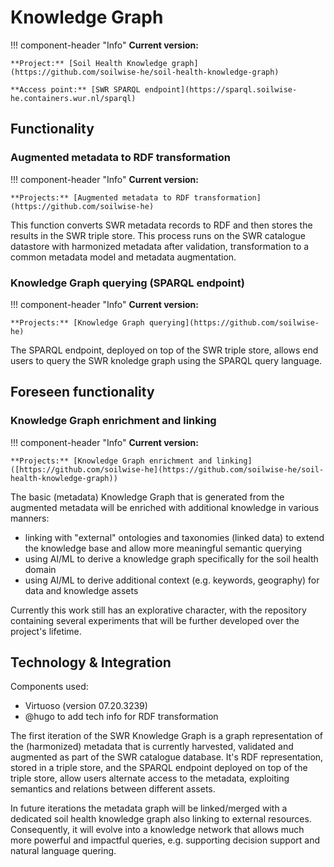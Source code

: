 # Knowledge Graph

!!! component-header "Info"
    **Current version:** 

    **Project:** [Soil Health Knowledge graph](https://github.com/soilwise-he/soil-health-knowledge-graph)

    **Access point:** [SWR SPARQL endpoint](https://sparql.soilwise-he.containers.wur.nl/sparql)


## Functionality

### Augmented metadata to RDF transformation 

!!! component-header "Info"
    **Current version:**

    **Projects:** [Augmented metadata to RDF transformation](https://github.com/soilwise-he)

This function converts SWR metadata records to RDF and then stores the results in the SWR triple store. This process runs on the SWR catalogue datastore with harmonized metadata after validation, transformation to a common metadata model and metadata augmentation.

### Knowledge Graph querying (SPARQL endpoint) 

!!! component-header "Info"
    **Current version:**

    **Projects:** [Knowledge Graph querying](https://github.com/soilwise-he)

The SPARQL endpoint, deployed on top of the SWR triple store, allows end users to query the SWR knoledge graph using the SPARQL query language.  

## Foreseen functionality

### Knowledge Graph enrichment and linking 

!!! component-header "Info"
    **Current version:**

    **Projects:** [Knowledge Graph enrichment and linking]([https://github.com/soilwise-he](https://github.com/soilwise-he/soil-health-knowledge-graph))

The basic (metadata) Knowledge Graph that is generated from the augmented metadata will be enriched with additional knowledge in various manners:

- linking with "external" ontologies and taxonomies (linked data) to extend the knowledge base and allow more meaningful semantic querying
- using AI/ML to derive a knowledge graph specifically for the soil health domain
- using AI/ML to derive additional context (e.g. keywords, geography) for data and knowledge assets

Currently this work still has an explorative character, with the repository containing several experiments that will be further developed over the project's lifetime.





## Technology & Integration

Components used:

- Virtuoso (version 07.20.3239)
- @hugo to add tech info for RDF transformation

The first iteration of the SWR Knowledge Graph is a graph representation of the (harmonized) metadata that is currently harvested, validated and augmented as part of the SWR catalogue database. It's RDF representation, stored in a triple store, and the SPARQL endpoint deployed on top of the triple store, allow users alternate access to the metadata, exploiting semantics and relations between different assets. 

In future iterations the metadata graph will be linked/merged with a dedicated soil health knowledge graph also linking to external resources. Consequently, it will evolve into a knowledge network that allows much more powerful and impactful queries, e.g. supporting decision support and natural language quering.
